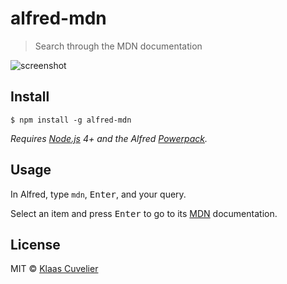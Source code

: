 # alfred-mdn
> Search through the MDN documentation

![screenshot](screenshot.png)


## Install

```
$ npm install -g alfred-mdn
```

*Requires [Node.js](https://nodejs.org) 4+ and the Alfred [Powerpack](https://www.alfredapp.com/powerpack/).*


## Usage

In Alfred, type `mdn`, <kbd>Enter</kbd>, and your query.

Select an item and press <kbd>Enter</kbd> to go to its [MDN](https://developer.mozilla.org/en-US/) documentation.


## License

MIT © [Klaas Cuvelier](https://klaascuvelier.io)
